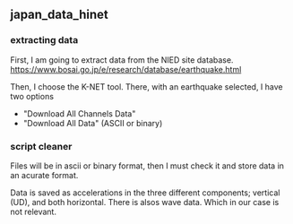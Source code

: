 ## japan_data_hinet

### extracting data
First, I am going to extract data from the NIED site database. 
https://www.bosai.go.jp/e/research/database/earthquake.html

Then, I choose the K-NET tool. There, with an earthquake selected, I have two options
* "Download All Channels Data"
* "Download All Data" (ASCII or binary)

### script cleaner
Files will be in ascii or binary format, then I must check it and store data in an acurate format.

Data is saved as accelerations in the three different components; vertical (UD), and both horizontal. There is alsos wave data. Which in our case is not relevant.


